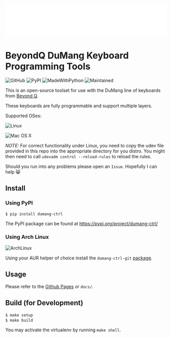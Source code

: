![Logo](docs/images/dumang-logo.png)

# BeyondQ DuMang Keyboard Programming Tools

![GitHub](https://img.shields.io/github/license/mayanez/dumang-keyboard-ctrl)
![PyPI](https://img.shields.io/pypi/v/dumang-ctrl)
![MadeWithPython](https://img.shields.io/badge/Made%20with-Python-1f425f.svg)
![Maintained](https://img.shields.io/badge/Maintained%3F-yes-green.svg)

This is an open-source toolset for use with the DuMang line of keyboards from [Beyond Q](www.beyondq.com/).

These keyboards are fully programmable and support multiple layers.

Supported OSes:

![Linux](https://img.shields.io/badge/Linux-FCC624?style=for-the-badge&logo=linux&logoColor=black)

![Mac OS X](https://img.shields.io/badge/mac%20os-000000?style=for-the-badge&logo=apple&logoColor=white)

_NOTE:_ For correct functionality under Linux, you need to copy the udev file provided in this repo into the appropriate directory for you distro. You might then need to call `udevadm control --reload-rules` to reload the rules.

Should you run into any problems please open an `Issue`. Hopefully I can help 😸

## Install

### Using PyPI

    $ pip install dumang-ctrl

The PyPI package can be found at https://pypi.org/project/dumang-ctrl/

### Using Arch Linux

![ArchLinux](https://img.shields.io/badge/Arch_Linux-1793D1?style=for-the-badge&logo=arch-linux&logoColor=white)

Using your AUR helper of choice install the `dumang-ctrl-git` [package](https://aur.archlinux.org/packages/dumang-ctrl-git).

## Usage

Please refer to the [Github Pages](https://mayanez.github.io/dumang-keyboard-ctrl/) or `docs/`.

## Build (for Development)

    $ make setup
    $ make build

You may activate the virtualenv by running `make shell`.
